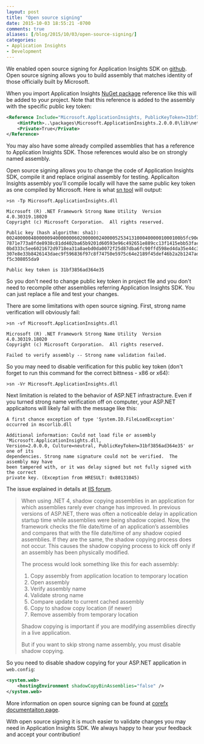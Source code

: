 ```yaml
---
layout: post
title: "Open source signing"
date: 2015-10-03 18:55:21 -0700
comments: true
aliases: [/blog/2015/10/03/open-source-signing/]
categories: 
- Application Insights
- Development
---
```

We enabled open source signing for Application Insights SDK on [github](https://github.com/microsoft/applicationInsights-dotnet). Open source signing allows you to build assembly that matches identity of those officially built by Microsoft.

When you import Application Insights [NuGet package](https://www.nuget.org/packages/Microsoft.ApplicationInsights/1.2.0) reference like this will be added to your project. Note that this reference is added to the assembly with the specific public key token: 

``` xml
<Reference Include="Microsoft.ApplicationInsights, PublicKeyToken=31bf3856ad364e35, Version=2.0.0.0, Culture=neutral, processorArchitecture=MSIL">
	<HintPath>..\packages\Microsoft.ApplicationInsights.2.0.0.0\lib\net45\Microsoft.ApplicationInsights.dll</HintPath>
	<Private>True</Private>
</Reference>
```

You may also have some already compiled assemblies that has a reference to Application Insights SDK. Those references would also be on strongly named assembly.

Open source signing allows you to change the code of Application Insights SDK, compile it and replace original assembly for testing. Applicaiton Insights assembly you'll compile locally will have the same public key token as one compiled by Microsoft. Here is what [sn tool](https://msdn.microsoft.com/en-us/library/k5b5tt23.aspx) will output: 

```
>sn -Tp Microsoft.ApplicationInsights.dll

Microsoft (R) .NET Framework Strong Name Utility  Version 4.0.30319.18020
Copyright (c) Microsoft Corporation.  All rights reserved.

Public key (hash algorithm: sha1):
0024000004800000940000000602000000240000525341310004000001000100b5fc90e7027f6
7871e773a8fde8938c81dd402ba65b9201d60593e96c492651e889cc13f1415ebb53fac1131ae
0bd333c5ee6021672d9718ea31a8aebd0da0072f25d87dba6fc90ffd598ed4da35e44c398c454
307e8e33b8426143daec9f596836f97c8f74750e5975c64e2189f45def46b2a2b1247adc3652b
f5c308055da9

Public key token is 31bf3856ad364e35
```

So you don't need to change public key token in project file and you don't need to recompile other assemblies referring Application Insights SDK. You can just replace a file and test your changes.

There are some limitations with open source signing. First, strong name verification will obviously fail:

```
>sn -vf Microsoft.ApplicationInsights.dll

Microsoft (R) .NET Framework Strong Name Utility  Version 4.0.30319.18020
Copyright (c) Microsoft Corporation.  All rights reserved.

Failed to verify assembly -- Strong name validation failed.
```

So you may need to disable verification for this public key token (don't forget to run this command for the correct bittness - x86 or x64):

```
>sn -Vr Microsoft.ApplicationInsights.dll
``` 

Next limitation is related to the behavior of ASP.NET infrastracture. Even if you turned strong name verification off on computer, your ASP.NET applicaitons will likely fail with the message like this:

```
A first chance exception of type 'System.IO.FileLoadException' occurred in mscorlib.dll

Additional information: Could not load file or assembly 'Microsoft.ApplicationInsights.dll, 
Version=2.0.0.0, Culture=neutral, PublicKeyToken=31bf3856ad364e35' or one of its 
dependencies. Strong name signature could not be verified.  The assembly may have 
been tampered with, or it was delay signed but not fully signed with the correct 
private key. (Exception from HRESULT: 0x80131045)
```

The issue explained in details at [IIS forum](http://forums.iis.net/t/1220602.aspx?Skipping+Strong+Name+Assembly+for+Windows+7+IIS+7+5+still+give+an+error+Couldn+t+be+Verified+).

> When using .NET 4, shadow copying assemblies in an application for which assemblies rarely ever change has improved. In previous versions of ASP.NET, there was often a noticeable delay in application startup time while assemblies were being shadow copied. Now, the framework checks the file date/time of an application’s assemblies and compares that with the file date/time of any shadow copied assemblies. If they are the same, the shadow copying process does not occur. This causes the shadow copying process to kick off only if an assembly has been physically modified.
> 
> The process would look something like this for each assembly:
> 1. Copy assembly from application location to temporary location 
> 2. Open assembly 
> 3. Verify assembly name 
> 4. Validate strong name 
> 5. Compare update to current cached assembly 
> 6. Copy to shadow copy location (if newer) 
> 7. Remove assembly from temporary location 
> 
> Shadow copying is important if you are modifying assemblies directly in a live application.
> 
> But if  you want to skip strong name assembly, you must disable  shadow copying.

So you need to disable shadow copying for your ASP.NET application in ```web.config```:

``` xml
<system.web>
	<hostingEnvironment shadowCopyBinAssemblies="false" />
</system.web>
```

More information on open source signing can be found at [corefx documentaiton page](https://github.com/dotnet/corefx/blob/master/Documentation/project-docs/oss-signing.md).

With open source signing it is much easier to validate changes you may need in Application Insights SDK. We always happy to hear your feedback and accept your contribution! 
